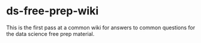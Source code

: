 # ds-free-prep-wiki
This is the first pass at a common wiki for answers to common questions for the data science free prep material.
